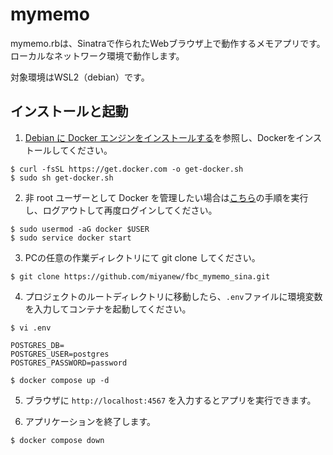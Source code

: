 # mymemo

mymemo.rbは、Sinatraで作られたWebブラウザ上で動作するメモアプリです。ローカルなネットワーク環境で動作します。

対象環境はWSL2（debian）です。

## インストールと起動

1. [Debian に Docker エンジンをインストールする](https://docs.docker.com/engine/install/debian/#install-using-the-convenience-script)を参照し、Dockerをインストールしてください。

```
$ curl -fsSL https://get.docker.com -o get-docker.sh
$ sudo sh get-docker.sh
```

2. 非 root ユーザーとして Docker を管理したい場合は[こちら](https://docs.docker.com/engine/install/linux-postinstall/#manage-docker-as-a-non-root-user)の手順を実行し、ログアウトして再度ログインしてください。

```
$ sudo usermod -aG docker $USER
$ sudo service docker start
```

3. PCの任意の作業ディレクトリにて git clone してください。
```
$ git clone https://github.com/miyanew/fbc_mymemo_sina.git
```

4. プロジェクトのルートディレクトリに移動したら、`.env`ファイルに環境変数を入力してコンテナを起動してください。
```
$ vi .env

POSTGRES_DB=
POSTGRES_USER=postgres
POSTGRES_PASSWORD=password

$ docker compose up -d
```

5. ブラウザに `http://localhost:4567` を入力するとアプリを実行できます。

6. アプリケーションを終了します。
```
$ docker compose down
```
